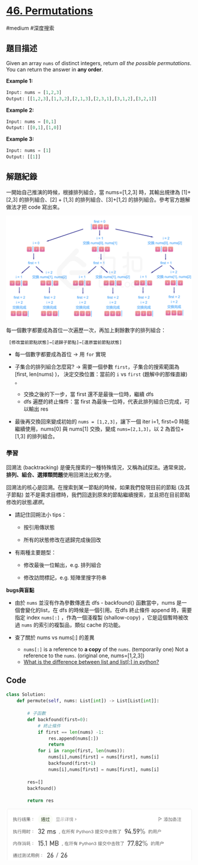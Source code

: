 # [46. Permutations](https://leetcode.cn/problems/permutations/)

#medium #深度搜索



## 題目描述

Given an array `nums` of distinct integers, return *all the possible permutations*. You can return the answer in **any order**.



**Example 1:**

```python
Input: nums = [1,2,3]
Output: [[1,2,3],[1,3,2],[2,1,3],[2,3,1],[3,1,2],[3,2,1]]

```

**Example 2:**

```python
Input: nums = [0,1]
Output: [[0,1],[1,0]]
```

**Example 3:**

```python
Input: nums = [1]
Output: [[1]]
```



## 解題紀錄

一開始自己推演的時候，根據排列組合，當 nums=[1,2,3] 時，其輸出規律為 [1]+ [2,3] 的排列組合、[2] + [1,3] 的排列組合、[3]+[1,2] 的排列組合。參考官方題解做法才把 code 寫出來。

![img_eg1](https://github.com/youngmihuang/leetcode-python/blob/main/img/46_permutations_eg1.png)



每一個數字都要成為首位一次遍歷一次，再加上剩餘數字的排列組合：

```
 [修改當前節點狀態]→[遞歸子節點]→[還原當前節點狀態]
```



* 每一個數字都要成為首位 → 用 `for` 實現

* 子集合的排列組合怎麼寫? → 需要一個參數 `first`，子集合的搜索範圍為 [first, len(nums) )， 決定交換位置：當前的 `i`  vs `first` (題解中的那條直線) 。

  * 交換之後的下一步，當 first 還不是最後一位時，繼續 dfs 
  * dfs 遍歷的終止條件：當 first 為最後一位時，代表此排列組合已完成，可以輸出 res

* 最後再交換回來變成初始的 `nums = [1,2,3]`，讓下一個 iter i=1, first=0 時能繼續使用，nums[0] 與 nums[1] 交換，變成 `nums=[2,1,3]`，以 2 為首位+ [1,3] 的排列組合。

  

### 學習

回溯法 (backtracking) 是優先搜索的一種特殊情況，又稱為試探法。通常來說，**排列、組合、選擇類問題**使用回溯法比較方便。

回溯法的核心是回溯。在搜索到某一節點的時候，如果我們發現目前的節點 (及其子節點) 並不是需求目標時，我們回退到原來的節點繼續搜索，並且把在目前節點修改的狀態*還原*。

* 請記住回朔法小 tips：

  * 按引用傳狀態

  * 所有的狀態修改在遞歸完成後回改

* 有兩種主要題型：

  * 修改最後一位輸出，e.g. 排列組合

  * 修改訪問標記，e.g. 矩陣里搜字符串



**bugs與盲點**

* 由於 `nums` 並沒有作為參數傳進去 dfs - backfound() 函數當中，nums 是一個會變化的list，在 dfs 的時候是一個引用。在dfs 終止條件 append 時，需要指定 index `nums[:]` ，作為一個淺複製 (shallow-copy) ，它是這個暫時被改過 `nums` 的索引的複製品，類似 cache 的功能。

  

* 查了關於 nums vs nums[:] 的差異

  * `nums[:]` is a reference to **a copy** of the `nums`. (temporarily one) Not a reference to the `nums`. (original one, nums=[1,2,3]) 
  * [What is the difference between list and list[:] in python?](https://stackoverflow.com/questions/4081561/what-is-the-difference-between-list-and-list-in-python)




## Code

```python
class Solution:
    def permute(self, nums: List[int]) -> List[List[int]]:

        # 子函數
        def backfound(first=0):
            # 終止條件
            if first == len(nums) -1:
                res.append(nums[:])
                return
            for i in range(first, len(nums)):
                nums[i],nums[first] = nums[first], nums[i]
                backfound(first+1)
                nums[i],nums[first] = nums[first], nums[i]            
                
        res=[]
        backfound()
        
        return res
```

![img_ac](https://github.com/youngmihuang/leetcode-python/blob/main/img/46_permutations_ac.png)
